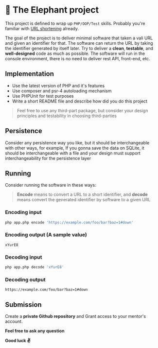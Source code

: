 # 🐘 The Elephant project

This project is defined to wrap up `PHP/OOP/Test` skills. Probably you're familiar with [URL shortening](https://en.wikipedia.org/wiki/URL_shortening) already.

The goal of the project is to deliver minimal software that taken a vali URL and given an identifier for that. The software can return the URL by taking the identifier generated by itself later.
Try to deliver a **clean**, **testable**, and **well-designed** code as much as possible. The software will run in the console environment, there is no need to deliver rest API, front-end, etc.

## Implementation
- Use the latest version of PHP and it's features
- Use composer and psr-4 autoloading mechanism
- Use PHPUnit for test purposes
- Write a short README file and describe how did you do this project

> Feel free to use any third-part package, but consider your design principles and testability in choosing third-parties

## Persistence
Consider any persistence way you like, but it should be interchangeable with other ways, for example, If you gonna save the data on SQLite, it should be interchangeable with a file and your design must support interchangeability for the persistence layer


## Running
Consider running the software in these ways:
> **Encode** means to convert a URL to a short identifier, and **decode** means convert the generated identifier by software to a given URL


### Encoding input
```sh
php app.php encode 'https://example.com/foo/bar?baz=1#down'
```
### Encoding output (A sample value)
`xYurE8`
### Decoding input
```sh
php app.php decode 'xYurE8'
```
### Decoding output
`https://example.com/foo/bar?baz=1#down`


## Submission
Create a **private Github repository** and Grant access to your mentor's account.

**Feel free to ask any question**

**Good luck :v:**
